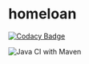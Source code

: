 # homeloan

[![Codacy Badge](https://api.codacy.com/project/badge/Grade/f7d8cca4c01e4889af59692c0ea4fe46)](https://app.codacy.com/gh/smita1198/homeloan?utm_source=github.com&utm_medium=referral&utm_content=smita1198/homeloan&utm_campaign=Badge_Grade)

![Java CI with Maven](https://github.com/smita1198/homeloan/workflows/Java%20CI%20with%20Maven/badge.svg?branch=master)
